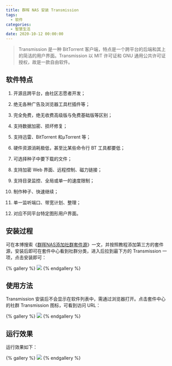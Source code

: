 ```yaml
---
title: 群晖 NAS 安装 Transmission
tags:
  - 软件
categories:
  - 智慧生活
date: 2020-10-12 00:00:00
---
```


> Transmission 是一种 BitTorrent 客户端，特点是一个跨平台的后端和其上的简洁的用户界面。Transmission 以 MIT 许可证和 GNU 通用公共许可证授权，故是一款自由软件。

<!-- more -->

## 软件特点

1. 开源且跨平台，由社区志愿者开发；

2. 绝无各种广告及浏览器工具栏插件等；

3. 完全免费，绝无收费高级版与免费基础版等区别；

4. 支持数据加密、损坏修复；

5. 支持迅雷、BitTorrent 和μTorrent 等；

6. 硬件资源消耗极低，甚至比某些命令行 BT 工具都要低；

7. 可选择种子中要下载的文件；

8. 支持加密 Web 界面、远程控制、磁力链接；

9. 支持目录监控、全局或单一的速度限制；

10. 制作种子、快速继续；
 
11. 单一监听端口、带宽计划、整理；

12. 对应不同平台特定图形用户界面。

## 安装过程

可在本博搜索《[群晖NAS添加社群套件源](https://dusays.com/266/)》一文，并按照教程添加第三方的套件源，安装后即可在套件中心看到社群分类，进入后拉到最下方的 Transmission 一项，点击安装即可：

{% gallery %}
![](https://cdn.dusays.com/2020/10/271-1.jpg/1)
{% endgallery %}

## 使用方法

Transmission 安装后不会显示在软件列表中，需通过浏览器打开。点击套件中心的社群 Transmission 图标，可看到访问 URL：

{% gallery %}
![](https://cdn.dusays.com/2020/10/271-2.jpg/1)
{% endgallery %}

## 运行效果

运行效果如下：

{% gallery %}
![](https://cdn.dusays.com/2020/10/271-3.jpg/1)
{% endgallery %}